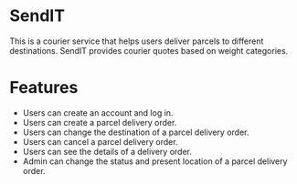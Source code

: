 # SendIT

This is a courier service that helps users deliver parcels to different destinations. SendIT provides courier quotes based on weight categories.

# Features

<ul>
  <li>Users can create an account and log in.</li>
  <li>Users can create a parcel delivery order.</li>
  <li>Users can change the destination of a parcel delivery order.</li>
  <li>Users can cancel a parcel delivery order.</li>
  <li>Users can see the details of a delivery order.</li>
  <li>Admin can change the status and present location of a parcel delivery order.</li>
</ul>
